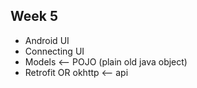 ## Week 5
* Android UI
* Connecting UI
* Models <-- POJO (plain old java object)
* Retrofit OR okhttp <-- api